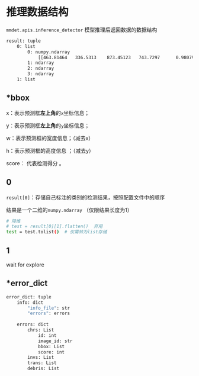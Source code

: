 # 推理数据结构

`mmdet.apis.inference_detector` 模型推理后返回数据的数据结构



```sh
result: tuple
	0: list
		0: numpy.ndarray
			[[463.81464   336.5313    873.45123   743.7297      0.9807947]]
		1: ndarray
		2: ndarray
		3: ndarray
	1: list
```



## *bbox

x：表示预测框**左上角**的`x`坐标信息；

y：表示预测框**左上角**的`y`坐标信息；

w：表示预测框的宽度信息；（减去x）

h：表示预测框的高度信息 ；（减去y）

score： 代表检测得分 。



## 0

`result[0]`：存储自己标注的类别的检测结果，按照配置文件中的顺序

结果是一个二维的`numpy.ndarray` （仅限结果长度为1）

```sh
# 降维
# test = result[0][1].flatten()  弃用
test = test.tolist()  # 仅需转为list存储
```





## 1

wait for explore



## *error_dict

```sh
error_dict: tuple
    info: dict
        "info_file": str
        "errors": errors
        
    errors: dict
        chrs: List
            id: int
            image_id: str
            bbox: List
            score: int
        invs: List
        trans: List
        debris: List



```





